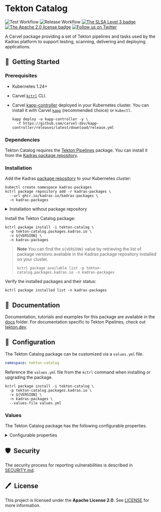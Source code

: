 # Tekton Catalog

![Test Workflow](https://github.com/kadras-io/tekton-catalog/actions/workflows/test.yml/badge.svg)
![Release Workflow](https://github.com/kadras-io/tekton-catalog/actions/workflows/release.yml/badge.svg)
[![The SLSA Level 3 badge](https://slsa.dev/images/gh-badge-level3.svg)](https://slsa.dev/spec/v0.1/levels)
[![The Apache 2.0 license badge](https://img.shields.io/badge/License-Apache_2.0-blue.svg)](https://opensource.org/licenses/Apache-2.0)
[![Follow us on Twitter](https://img.shields.io/static/v1?label=Twitter&message=Follow&color=1DA1F2)](https://twitter.com/kadrasIO)

A Carvel package providing a set of Tekton pipelines and tasks used by the Kadras platform to support testing, scanning, delivering and deploying applications.

## 🚀&nbsp; Getting Started

### Prerequisites

* Kubernetes 1.24+
* Carvel [`kctrl`](https://carvel.dev/kapp-controller/docs/latest/install/#installing-kapp-controller-cli-kctrl) CLI.
* Carvel [kapp-controller](https://carvel.dev/kapp-controller) deployed in your Kubernetes cluster. You can install it with Carvel [`kapp`](https://carvel.dev/kapp/docs/latest/install) (recommended choice) or `kubectl`.

  ```shell
  kapp deploy -a kapp-controller -y \
    -f https://github.com/carvel-dev/kapp-controller/releases/latest/download/release.yml
  ```

### Dependencies

Tekton Catalog requires the [Tekton Pipelines](https://github.com/kadras-io/package-for-tekton-pipelines) package. You can install it from the [Kadras package repository](https://github.com/kadras-io/kadras-packages).

### Installation

Add the Kadras [package repository](https://github.com/kadras-io/kadras-packages) to your Kubernetes cluster:

  ```shell
  kubectl create namespace kadras-packages
  kctrl package repository add -r kadras-packages \
    --url ghcr.io/kadras-io/kadras-packages \
    -n kadras-packages
  ```

<details><summary>Installation without package repository</summary>
The recommended way of installing the tekton-catalog package is via the Kadras <a href="https://github.com/kadras-io/kadras-packages">package repository</a>. If you prefer not using the repository, you can add the package definition directly using <a href="https://carvel.dev/kapp/docs/latest/install"><code>kapp</code></a> or <code>kubectl</code>.

  ```shell
  kubectl create namespace kadras-packages
  kapp deploy -a tekton-catalog-package -n kadras-packages -y \
    -f https://github.com/kadras-io/tekton-catalog/releases/latest/download/metadata.yml \
    -f https://github.com/kadras-io/tekton-catalog/releases/latest/download/package.yml
  ```
</details>

Install the Tekton Catalog package:

  ```shell
  kctrl package install -i tekton-catalog \
    -p tekton-catalog.packages.kadras.io \
    -v ${VERSION} \
    -n kadras-packages
  ```

> **Note**
> You can find the `${VERSION}` value by retrieving the list of package versions available in the Kadras package repository installed on your cluster.
> 
>   ```shell
>   kctrl package available list -p tekton-catalog.packages.kadras.io -n kadras-packages
>   ```

Verify the installed packages and their status:

  ```shell
  kctrl package installed list -n kadras-packages
  ```

## 📙&nbsp; Documentation

Documentation, tutorials and examples for this package are available in the [docs](docs) folder.
For documentation specific to Tekton Pipelines, check out [tekton.dev](https://tekton.dev).

## 🎯&nbsp; Configuration

The Tekton Catalog package can be customized via a `values.yml` file.

  ```yaml
  namespace: tekton-catalog
  ```

Reference the `values.yml` file from the `kctrl` command when installing or upgrading the package.

  ```shell
  kctrl package install -i tekton-catalog \
    -p tekton-catalog.packages.kadras.io \
    -v ${VERSION} \
    -n kadras-packages \
    --values-file values.yml
  ```

### Values

The Tekton Catalog package has the following configurable properties.

<details><summary>Configurable properties</summary>

| Config | Default | Description |
|-------|-------------------|-------------|
| `namespace` | `tekton-catalog` | The namespace where to deploy the Tekton Catalog. |

</details>

## 🛡️&nbsp; Security

The security process for reporting vulnerabilities is described in [SECURITY.md](SECURITY.md).

## 🖊️&nbsp; License

This project is licensed under the **Apache License 2.0**. See [LICENSE](LICENSE) for more information.
